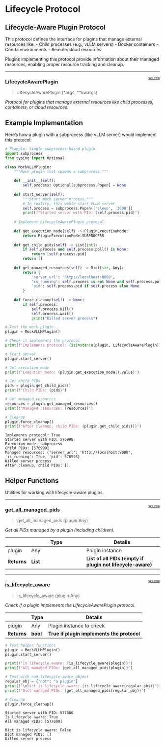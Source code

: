 # Lifecycle Protocol


<!-- WARNING: THIS FILE WAS AUTOGENERATED! DO NOT EDIT! -->

## Lifecycle-Aware Plugin Protocol

This protocol defines the interface for plugins that manage external
resources like: - Child processes (e.g., vLLM servers) - Docker
containers - Conda environments - Remote/cloud resources

Plugins implementing this protocol provide information about their
managed resources, enabling proper resource tracking and cleanup.

------------------------------------------------------------------------

<a
href="https://github.com/cj-mills/cjm-fasthtml-plugins/blob/main/cjm_fasthtml_plugins/protocols/lifecycle.py#L15"
target="_blank" style="float:right; font-size:smaller">source</a>

### LifecycleAwarePlugin

>  LifecycleAwarePlugin (*args, **kwargs)

*Protocol for plugins that manage external resources like child
processes, containers, or cloud resources.*

## Example Implementation

Here’s how a plugin with a subprocess (like vLLM server) would implement
this protocol:

``` python
# Example: Simple subprocess-based plugin
import subprocess
from typing import Optional

class MockVLLMPlugin:
    """Mock plugin that spawns a subprocess."""
    
    def __init__(self):
        self.process: Optional[subprocess.Popen] = None
    
    def start_server(self):
        """Start mock server process."""
        # In reality, this would start vLLM server
        self.process = subprocess.Popen(['sleep', '3600'])
        print(f"Started server with PID: {self.process.pid}")
    
    # Implement LifecycleAwarePlugin protocol
    
    def get_execution_mode(self) -> PluginExecutionMode:
        return PluginExecutionMode.SUBPROCESS
    
    def get_child_pids(self) -> List[int]:
        if self.process and self.process.poll() is None:
            return [self.process.pid]
        return []
    
    def get_managed_resources(self) -> Dict[str, Any]:
        return {
            'server_url': 'http://localhost:8000',
            'is_running': self.process is not None and self.process.poll() is None,
            'pid': self.process.pid if self.process else None
        }
    
    def force_cleanup(self) -> None:
        if self.process:
            self.process.kill()
            self.process.wait()
            print("Killed server process")
```

``` python
# Test the mock plugin
plugin = MockVLLMPlugin()

# Check it implements the protocol
print(f"Implements protocol: {isinstance(plugin, LifecycleAwarePlugin)}")

# Start server
plugin.start_server()

# Get execution mode
print(f"Execution mode: {plugin.get_execution_mode().value}")

# Get child PIDs
pids = plugin.get_child_pids()
print(f"Child PIDs: {pids}")

# Get managed resources
resources = plugin.get_managed_resources()
print(f"Managed resources: {resources}")

# Cleanup
plugin.force_cleanup()
print(f"After cleanup, child PIDs: {plugin.get_child_pids()}")
```

    Implements protocol: True
    Started server with PID: 576998
    Execution mode: subprocess
    Child PIDs: [576998]
    Managed resources: {'server_url': 'http://localhost:8000', 'is_running': True, 'pid': 576998}
    Killed server process
    After cleanup, child PIDs: []

## Helper Functions

Utilities for working with lifecycle-aware plugins.

------------------------------------------------------------------------

<a
href="https://github.com/cj-mills/cjm-fasthtml-plugins/blob/main/cjm_fasthtml_plugins/protocols/lifecycle.py#L40"
target="_blank" style="float:right; font-size:smaller">source</a>

### get_all_managed_pids

>  get_all_managed_pids (plugin:Any)

*Get all PIDs managed by a plugin (including children).*

<table>
<colgroup>
<col style="width: 9%" />
<col style="width: 38%" />
<col style="width: 52%" />
</colgroup>
<thead>
<tr>
<th></th>
<th><strong>Type</strong></th>
<th><strong>Details</strong></th>
</tr>
</thead>
<tbody>
<tr>
<td>plugin</td>
<td>Any</td>
<td>Plugin instance</td>
</tr>
<tr>
<td><strong>Returns</strong></td>
<td><strong>List</strong></td>
<td><strong>List of all PIDs (empty if plugin not
lifecycle-aware)</strong></td>
</tr>
</tbody>
</table>

------------------------------------------------------------------------

<a
href="https://github.com/cj-mills/cjm-fasthtml-plugins/blob/main/cjm_fasthtml_plugins/protocols/lifecycle.py#L35"
target="_blank" style="float:right; font-size:smaller">source</a>

### is_lifecycle_aware

>  is_lifecycle_aware (plugin:Any)

*Check if a plugin implements the LifecycleAwarePlugin protocol.*

<table>
<thead>
<tr>
<th></th>
<th><strong>Type</strong></th>
<th><strong>Details</strong></th>
</tr>
</thead>
<tbody>
<tr>
<td>plugin</td>
<td>Any</td>
<td>Plugin instance to check</td>
</tr>
<tr>
<td><strong>Returns</strong></td>
<td><strong>bool</strong></td>
<td><strong>True if plugin implements the protocol</strong></td>
</tr>
</tbody>
</table>

``` python
# Test helper functions
plugin = MockVLLMPlugin()
plugin.start_server()

print(f"Is lifecycle aware: {is_lifecycle_aware(plugin)}")
print(f"All managed PIDs: {get_all_managed_pids(plugin)}")

# Test with non-lifecycle-aware object
regular_obj = {"not": "a plugin"}
print(f"\nDict is lifecycle aware: {is_lifecycle_aware(regular_obj)}")
print(f"Dict managed PIDs: {get_all_managed_pids(regular_obj)}")

# Cleanup
plugin.force_cleanup()
```

    Started server with PID: 577000
    Is lifecycle aware: True
    All managed PIDs: [577000]

    Dict is lifecycle aware: False
    Dict managed PIDs: []
    Killed server process
